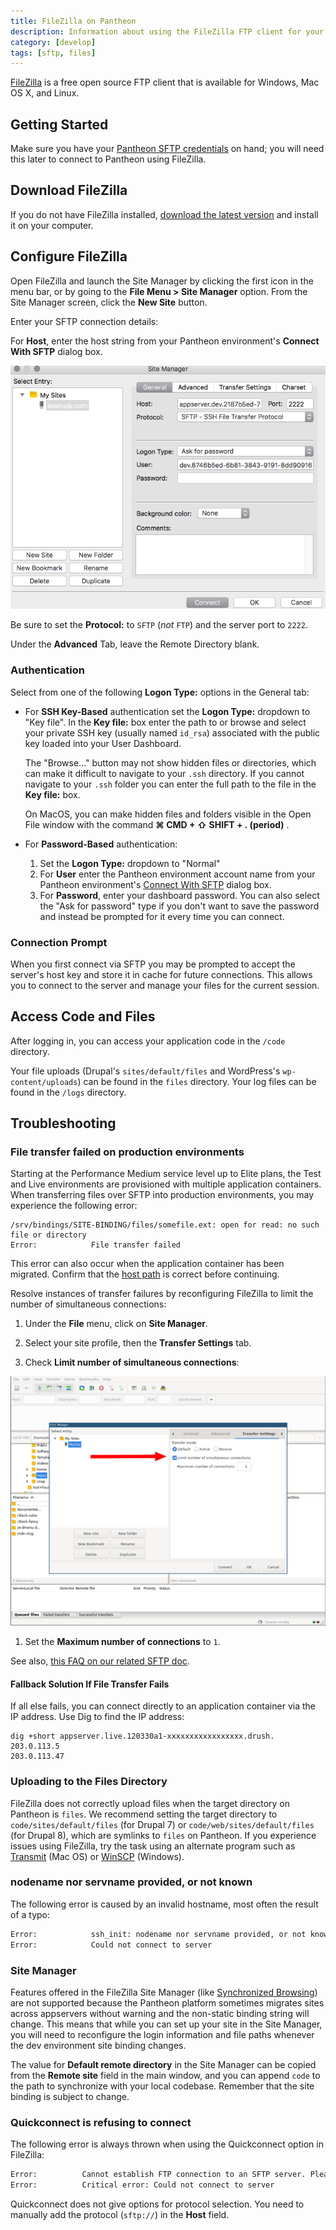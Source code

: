 ```yaml
---
title: FileZilla on Pantheon
description: Information about using the FileZilla FTP client for your Pantheon Drupal or WordPress site.
category: [develop]
tags: [sftp, files]
---
```


[FileZilla](https://FileZilla-project.org/) is a free open source FTP client that is available for Windows, Mac OS X, and Linux.

## Getting Started

Make sure you have your [Pantheon SFTP credentials](/sftp#sftp-connection-information) on hand; you will need this later to connect to Pantheon using FileZilla. 

## Download FileZilla

If you do not have FileZilla installed, [download the latest version](https://FileZilla-project.org/) and install it on your computer.

## Configure FileZilla

Open FileZilla  and launch the Site Manager by clicking the first icon in the menu bar, or by going to the **File Menu > Site Manager** option. From the Site Manager screen, click the **New Site** button.

Enter your SFTP connection details:

For **Host**, enter the host string from your Pantheon environment's **Connect With SFTP** dialog box.

![Adding a new site to the Site Manager](../images/filezilla-new-site.png)

<Alert title="Note" type="info">

Be sure to set the **Protocol:** to `SFTP` (*not* `FTP`) and the server port to `2222`.

Under the **Advanced** Tab, leave the Remote Directory blank.

</Alert>

### Authentication

Select from one of the following **Logon Type:** options in the General tab:

- For **SSH Key-Based** authentication set the **Logon Type:** dropdown to "Key file". In the **Key file:** box enter the path to or browse and select your private SSH key (usually named `id_rsa`) associated with the public key loaded into your User Dashboard.

  <Accordion title="Working With Hidden Directories" id="hidden-dirs" icon="info-sign">

  The "Browse..." button may not show hidden files or directories, which can make it difficult to navigate to your `.ssh` directory. If you cannot navigate to your `.ssh` folder you can enter the full path to the file in the **Key file:** box.

  On MacOS, you can make hidden files and folders visible in the Open File window with the command **⌘ CMD + ⇧ SHIFT + . (period)** .

  </Accordion>

- For **Password-Based** authentication:

  1. Set the **Logon Type:** dropdown to "Normal"
  1. For **User** enter the Pantheon environment account name from your Pantheon environment's [Connect With SFTP](/sftp#sftp-connection-information) dialog box.
  1. For **Password**, enter your dashboard password. You can also select the "Ask for password" type if you don't want to save the password and instead be prompted for it every time you can connect.

### Connection Prompt

When you first connect via SFTP you may be prompted to accept the server's host key and store it in cache for future connections. This allows you to connect to the server and manage your files for the current session.

## Access Code and Files

After logging in, you can access your application code in the `/code` directory.

Your file uploads (Drupal's `sites/default/files` and WordPress's `wp-content/uploads`) can be found in the `files` directory.  Your log files can be found in the `/logs` directory.

## Troubleshooting

### File transfer failed on production environments
Starting at the Performance Medium service level up to Elite plans, the Test and Live environments are provisioned with multiple application containers. When transferring files over SFTP into production environments, you may experience the following error:

```
/srv/bindings/SITE-BINDING/files/somefile.ext: open for read: no such file or directory
Error:            File transfer failed
```

This error can also occur when the application container has been migrated. Confirm that the [host path](/sftp#sftp-connection-information) is correct before continuing.

Resolve instances of transfer failures by reconfiguring FileZilla to limit the number of simultaneous connections:

1. Under the **File** menu, click on **Site Manager**.

1. Select your site profile, then the **Transfer Settings** tab.

1. Check **Limit number of simultaneous connections**:

  ![Limit simultaneous connections in Filezilla](../images/filezilla-limit-connections.png)

1. Set the **Maximum number of connections** to `1`.

See also, [this FAQ on our related SFTP doc](/sftp#i-am-receiving-errors-connecting-to-my-server-with-an-sftp-client).

#### Fallback Solution If File Transfer Fails
If all else fails, you can connect directly to an application container via the IP address. Use Dig to find the IP address:

```bash{outputLines:2-3}
dig +short appserver.live.120330a1-xxxxxxxxxxxxxxxxx.drush.
203.0.113.5
203.0.113.47
```

### Uploading to the Files Directory
FileZilla does not correctly upload files when the target directory on Pantheon is `files`. We recommend setting the target directory to `code/sites/default/files` (for Drupal 7) or `code/web/sites/default/files` (for Drupal 8), which are symlinks to `files` on Pantheon. If you experience issues using FileZilla, try the task using an alternate program such as [Transmit](https://panic.com/transmit/) (Mac OS) or [WinSCP](/winscp) (Windows).

### nodename nor servname provided, or not known
The following error is caused by an invalid hostname, most often the result of a typo:

```bash
Error:            ssh_init: nodename nor servname provided, or not known
Error:            Could not connect to server
```

### Site Manager
Features offered in the FileZilla Site Manager (like [Synchronized Browsing](https://wiki.filezilla-project.org/Using#Synchronized_Browsing)) are not supported because the Pantheon platform sometimes migrates sites across appservers without warning and the non-static binding string will change. This means that while you can set up your site in the Site Manager, you will need to reconfigure the login information and file paths whenever the dev environment site binding changes.

The value for **Default remote directory** in the Site Manager can be copied from the **Remote site** field in the main window, and you can append `code` to the path to synchronize with your local codebase. Remember that the site binding is subject to change.

### Quickconnect is refusing to connect

The following error is always thrown when using the Quickconnect option in FileZilla:


```bash
Error:        	Cannot establish FTP connection to an SFTP server. Please select proper protocol.
Error:        	Critical error: Could not connect to server
```

Quickconnect does not give options for protocol selection. You need to manually add the protocol (`sftp://`) in the **Host** field.
